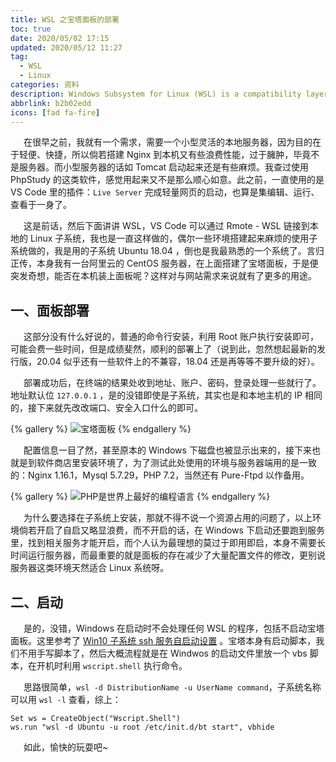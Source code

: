 ```yaml
---
title: WSL 之宝塔面板的部署
toc: true
date: 2020/05/02 17:15
updated: 2020/05/12 11:27
tag:
  - WSL
  - Linux
categories: 资料
description: Windows Subsystem for Linux (WSL) is a compatibility layer for running Linux binary executables (in ELF format) natively on Windows 10 and Windows Server 2019.
abbrlink: b2b02edd
icons: [fad fa-fire]
---
```


&emsp;&ensp;在很早之前，我就有一个需求，需要一个小型灵活的本地服务器，因为目的在于轻便、快捷，所以倘若搭建 Nginx 到本机又有些浪费性能，过于臃肿，毕竟不是服务器。而小型服务器的话如 Tomcat 启动起来还是有些麻烦。我查过使用 PhpStudy 的这类软件，感觉用起来又不是那么顺心如意。此之前，一直使用的是 VS Code 里的插件：`Live Server` 完成轻量网页的启动，也算是集编辑、运行、查看于一身了。

&ensp;&emsp;这是前话，然后下面讲讲 WSL，VS Code 可以通过 Rmote - WSL 链接到本地的 Linux 子系统，我也是一直这样做的，偶尔一些环境搭建起来麻烦的使用子系统做的，我是用的子系统 Ubuntu 18.04 ，倒也是我最熟悉的一个系统了。言归正传，本身我有一台阿里云的 CentOS 服务器，在上面搭建了宝塔面板，于是便突发奇想，能否在本机装上面板呢？这样对与网站需求来说就有了更多的用途。

## 一、面板部署

&ensp;&emsp;这部分没有什么好说的，普通的命令行安装，利用 Root 账户执行安装即可，可能会费一些时间，但是成绩斐然，顺利的部署上了（说到此，忽然想起最新的发行版，20.04 似乎还有一些软件上的不兼容，18.04 还是再等等不要升级的好）。

&ensp;&emsp;部署成功后，在终端的结果处收到地址、账户、密码，登录处理一些就行了。地址默认位 `127.0.0.1` ，是的没错即使是子系统，其实也是和本地主机的 IP 相同的，接下来就先改改端口、安全入口什么的即可。

{% gallery %}
![宝塔面板](https://img.inkss.cn/inkss/static/WSL的利用.assets/image-20200502160453899.png)
{% endgallery %}

&ensp;&emsp;配置信息一目了然，甚至原本的 Windows 下磁盘也被显示出来的，接下来也就是到软件商店里安装环境了，为了测试此处使用的环境与服务器端用的是一致的：Nginx 1.16.1，Mysql 5.7.29，PHP 7.2，当然还有 Pure-Ftpd 以作备用。

{% gallery %}
![PHP是世界上最好的编程语言](https://img.inkss.cn/inkss/static/WSL的利用.assets/image-20200502161012050.png)
{% endgallery %}

&ensp;&emsp;为什么要选择在子系统上安装，那就不得不说一个资源占用的问题了，以上环境倘若开启了自启又略显浪费，而不开启的话，在 Windows 下启动还要跑到服务里，找到相关服务才能开启，而个人认为最理想的莫过于即用即启，本身不需要长时间运行服务器，而最重要的就是面板的存在减少了大量配置文件的修改，更别说服务器这类环境天然适合 Linux 系统呀。

## 二、启动

&ensp;&emsp;是的，没错，Windows 在启动时不会处理任何 WSL 的程序，包括不启动宝塔面板。这里参考了 [Win10 子系统 ssh 服务自启动设置](https://blog.csdn.net/toopoo/article/details/85733566) 。宝塔本身有启动脚本，我们不用手写脚本了，然后大概流程就是在 Windwos 的启动文件里放一个 vbs 脚本，在开机时利用 `wscript.shell` 执行命令。

&ensp;&emsp;思路很简单，`wsl -d DistributionName -u UserName command`，子系统名称可以用 `wsl -l` 查看，综上：

```vbs
Set ws = CreateObject("Wscript.Shell")
ws.run "wsl -d Ubuntu -u root /etc/init.d/bt start", vbhide
```

&ensp;&emsp;如此，愉快的玩耍吧~
